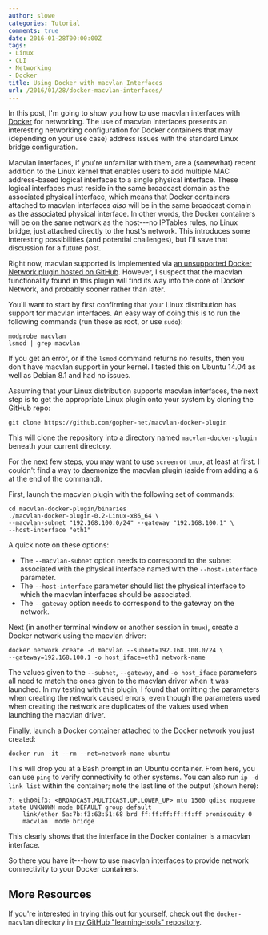 ```yaml
---
author: slowe
categories: Tutorial
comments: true
date: 2016-01-28T00:00:00Z
tags:
- Linux
- CLI
- Networking
- Docker
title: Using Docker with macvlan Interfaces
url: /2016/01/28/docker-macvlan-interfaces/
---
```


In this post, I'm going to show you how to use macvlan interfaces with [Docker][link-1] for networking. The use of macvlan interfaces presents an interesting networking configuration for Docker containers that may (depending on your use case) address issues with the standard Linux bridge configuration.

Macvlan interfaces, if you're unfamiliar with them, are a (somewhat) recent addition to the Linux kernel that enables users to add multiple MAC address-based logical interfaces to a single physical interface. These logical interfaces must reside in the same broadcast domain as the associated physical interface, which means that Docker containers attached to macvlan interfaces _also_ will be in the same broadcast domain as the associated physical interface. In other words, the Docker containers will be on the same network as the host---no IPTables rules, no Linux bridge, just attached directly to the host's network. This introduces some interesting possibilities (and potential challenges), but I'll save that discussion for a future post.

Right now, macvlan supported is implemented via [an unsupported Docker Network plugin hosted on GitHub][link-2]. However, I suspect that the macvlan functionality found in this plugin will find its way into the core of Docker Network, and probably sooner rather than later.

You'll want to start by first confirming that your Linux distribution has support for macvlan interfaces. An easy way of doing this is to run the following commands (run these as root, or use `sudo`):

    modprobe macvlan
    lsmod | grep macvlan

If you get an error, or if the `lsmod` command returns no results, then you don't have macvlan support in your kernel. I tested this on Ubuntu 14.04 as well as Debian 8.1 and had no issues.

Assuming that your Linux distribution supports macvlan interfaces, the next step is to get the appropriate Linux plugin onto your system by cloning the GitHub repo:

    git clone https://github.com/gopher-net/macvlan-docker-plugin

This will clone the repository into a directory named `macvlan-docker-plugin` beneath your current directory.

For the next few steps, you may want to use `screen` or `tmux`, at least at first. I couldn't find a way to daemonize the macvlan plugin (aside from adding a `&` at the end of the command).

First, launch the macvlan plugin with the following set of commands:

    cd macvlan-docker-plugin/binaries
    ./macvlan-docker-plugin-0.2-Linux-x86_64 \
    --macvlan-subnet "192.168.100.0/24" --gateway "192.168.100.1" \
    --host-interface "eth1"

A quick note on these options:

* The `--macvlan-subnet` option needs to correspond to the subnet associated with the physical interface named with the `--host-interface` parameter.
* The `--host-interface` parameter should list the physical interface to which the macvlan interfaces should be associated.
* The `--gateway` option needs to correspond to the gateway on the network.

Next (in another terminal window or another session in `tmux`), create a Docker network using the macvlan driver:

    docker network create -d macvlan --subnet=192.168.100.0/24 \
    --gateway=192.168.100.1 -o host_iface=eth1 network-name

The values given to the `--subnet`, `--gateway`, and `-o host_iface` parameters all need to match the ones given to the macvlan driver when it was launched. In my testing with this plugin, I found that omitting the parameters when creating the network caused errors, even though the parameters used when creating the network are duplicates of the values used when launching the macvlan driver.

Finally, launch a Docker container attached to the Docker network you just created:

    docker run -it --rm --net=network-name ubuntu

This will drop you at a Bash prompt in an Ubuntu container. From here, you can use `ping` to verify connectivity to other systems. You can also run `ip -d link list` within the container; note the last line of the output (shown here):

```
7: eth0@if3: <BROADCAST,MULTICAST,UP,LOWER_UP> mtu 1500 qdisc noqueue state UNKNOWN mode DEFAULT group default
    link/ether 5a:7b:f3:63:51:68 brd ff:ff:ff:ff:ff:ff promiscuity 0
    macvlan  mode bridge
```

This clearly shows that the interface in the Docker container is a macvlan interface.

So there you have it---how to use macvlan interfaces to provide network connectivity to your Docker containers.

## More Resources

If you're interested in trying this out for yourself, check out the `docker-macvlan` directory in [my GitHub "learning-tools" repository][link-3].


[link-1]: http://www.docker.com/
[link-2]: https://github.com/gopher-net/macvlan-docker-plugin
[link-3]: https://github.com/scottslowe/learning-tools
